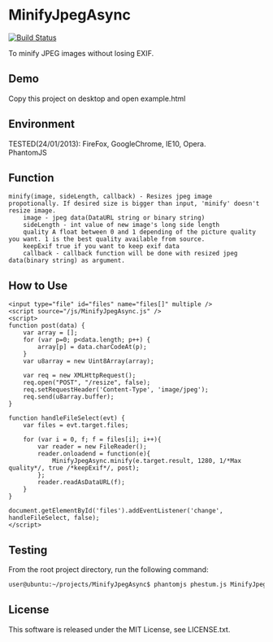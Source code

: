 MinifyJpegAsync
===============
[![Build Status](https://travis-ci.org/hMatoba/MinifyJpegAsync.svg)](https://travis-ci.org/hMatoba/MinifyJpegAsync)

To minify JPEG images without losing EXIF.


Demo
----
Copy this project on desktop and open example.html


Environment
-----------
TESTED(24/01/2013): FireFox, GoogleChrome, IE10, Opera.  
PhantomJS


Function
--------
    minify(image, sideLength, callback) - Resizes jpeg image propotionally. If desired size is bigger than input, 'minify' doesn't resize image.
        image - jpeg data(DataURL string or binary string)
        sideLength - int value of new image's long side length
        quality A float between 0 and 1 depending of the picture quality you want. 1 is the best quality available from source.
        keepExif true if you want to keep exif data
        callback - callback function will be done with resized jpeg data(binary string) as argument.


How to Use
----------
    <input type="file" id="files" name="files[]" multiple />
    <script source="/js/MinifyJpegAsync.js" />
    <script>
    function post(data) {
        var array = [];
        for (var p=0; p<data.length; p++) {
            array[p] = data.charCodeAt(p);
        }
        var u8array = new Uint8Array(array);

        var req = new XMLHttpRequest();
        req.open("POST", "/resize", false);
        req.setRequestHeader('Content-Type', 'image/jpeg');
        req.send(u8array.buffer);
    }

    function handleFileSelect(evt) {
        var files = evt.target.files;

        for (var i = 0, f; f = files[i]; i++){
            var reader = new FileReader();
            reader.onloadend = function(e){
                MinifyJpegAsync.minify(e.target.result, 1280, 1/*Max quality*/, true /*keepExif*/, post);
            };
            reader.readAsDataURL(f);
        }
    }

    document.getElementById('files').addEventListener('change', handleFileSelect, false);
    </script>

Testing
-------
From the root project directory, run the following command:

```bash
user@ubuntu:~/projects/MinifyJpegAsync$ phantomjs phestum.js MinifyJpegAsync.js
```

License
-------
This software is released under the MIT License, see LICENSE.txt.
